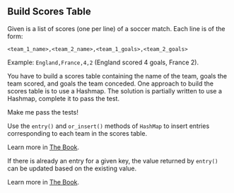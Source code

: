 ﻿## Build Scores Table

Given is a list of scores (one per line) of a soccer match. Each line 
is of the form:
```
<team_1_name>,<team_2_name>,<team_1_goals>,<team_2_goals>
```

Example: `England,France,4,2` (England scored 4 goals, France 2).

You have to build a scores table containing the name of the team, goals
the team scored, and goals the team conceded. One approach to build
the scores table is to use a Hashmap. The solution is partially
written to use a Hashmap, complete it to pass the test.

Make me pass the tests!

<div class="hint">
Use the <code>entry()</code> and <code>or_insert()</code> methods of <code>HashMap</code> to insert entries corresponding to each team in the scores table.

Learn more in [The Book](https://doc.rust-lang.org/stable/book/ch08-03-hash-maps.html#only-inserting-a-value-if-the-key-has-no-value).
</div>


<div class="hint">
If there is already an entry for a given key, the value returned by <code>entry()</code> can be updated based on the existing value.

Learn more in [The Book](https://doc.rust-lang.org/book/ch08-03-hash-maps.html#updating-a-value-based-on-the-old-value).
</div>
